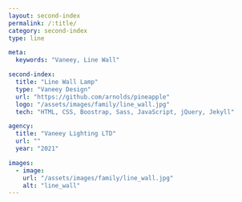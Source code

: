 ```yaml
---
layout: second-index
permalink: /:title/
category: second-index
type: line

meta:
  keywords: "Vaneey, Line Wall"

second-index:
  title: "Line Wall Lamp"
  type: "Vaneey Design"
  url: "https://github.com/arnolds/pineapple"
  logo: "/assets/images/family/line_wall.jpg"
  tech: "HTML, CSS, Boostrap, Sass, JavaScript, jQuery, Jekyll"

agency:
  title: "Vaneey Lighting LTD"
  url: ""
  year: "2021"

images:
  - image:
    url: "/assets/images/family/line_wall.jpg"
    alt: "line_wall"
---
```


